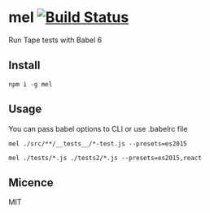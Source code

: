 # mel [![Build Status](https://travis-ci.org/skuridin/mel.svg?branch=master)](https://travis-ci.org/skuridin/mel)
Run Tape tests with Babel 6

## Install
`npm i -g mel`

## Usage
You can pass babel options to CLI or use .babelrc file

`mel ./src/**/__tests__/*-test.js --presets=es2015`

`mel ./tests/*.js ./tests2/*.js --presets=es2015,react`

## Micence
MIT
